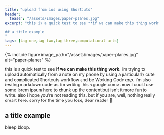 ```yaml
---
title: "upload from ios using Shortcuts"
header:
  teaser: "/assets/images/paper-planes.jpg"
excerpt: "this is a quick test to see **if we can make this thing work**. i’m trying to upload automatically from a note on my phone by using a particularly cute and complicated Shortcuts workflow and be Working Code _app_. i’m also testing markdown code as i’m writing this <google.com>. now i could use some lorem ipsum here to chunk up the content but isn’t it more fun to write. also i hope you’re not reading this. but if you are, well, nothing really smart here. sorry for the time you lose, dear reader 🙏

## a title example
"
tags: [tag one,tag two,tag three,computational arts]
---
```


{% include figure image_path="/assets/images/paper-planes.jpg" alt="paper-planes" %}

this is a quick test to see **if we can make this thing work**. i’m trying to upload automatically from a note on my phone by using a particularly cute and complicated Shortcuts workflow and be Working Code _app_. i’m also testing markdown code as i’m writing this <google.com>. now i could use some lorem ipsum here to chunk up the content but isn’t it more fun to write. also i hope you’re not reading this. but if you are, well, nothing really smart here. sorry for the time you lose, dear reader 🙏

## a title example

bleep bloop. 